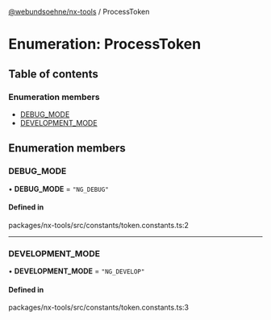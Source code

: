 [@webundsoehne/nx-tools](../README.md) / ProcessToken

# Enumeration: ProcessToken

## Table of contents

### Enumeration members

- [DEBUG_MODE](ProcessToken.md#debug_mode)
- [DEVELOPMENT_MODE](ProcessToken.md#development_mode)

## Enumeration members

### DEBUG_MODE

• **DEBUG_MODE** = `"NG_DEBUG"`

#### Defined in

packages/nx-tools/src/constants/token.constants.ts:2

---

### DEVELOPMENT_MODE

• **DEVELOPMENT_MODE** = `"NG_DEVELOP"`

#### Defined in

packages/nx-tools/src/constants/token.constants.ts:3
